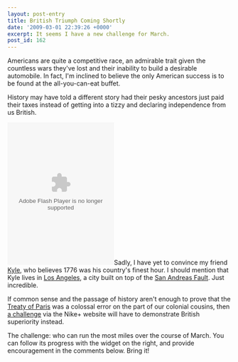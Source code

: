 ```yaml
---
layout: post-entry
title: British Triumph Coming Shortly
date: '2009-03-01 22:39:26 +0000'
excerpt: It seems I have a new challenge for March.
post_id: 162
---
```

Americans are quite a competitive race, an admirable trait given the countless wars they've lost and their inability to build a desirable automobile. In fact, I'm inclined to believe the only American success is to be found at the all-you-can-eat buffet.

History may have told a different story had their pesky ancestors just paid their taxes instead of getting into a tizzy and declaring independence from us British.

<embed class="right" src="http://nikeplus.nike.com/nikeplus/v1/swf/scrapablewidget/challenge.swf" quality="high" wmode="transparent" width="240" height="320" allowScriptAccess="sameDomain" FlashVars="type=scrapeChallenge&#38;userDefaultUnit=mi&#38;screenName=lloydyweb&#38;dateFormat=DD/MM/YY&#38;versionNum=2.0&#38;id=1278663906&#38;region=emea&#38;language=en&#38;locale=en_gb" type="application/x-shockwave-flash" pluginspage="http://www.macromedia.com/go/getflashplayer"></embed>Sadly, I have yet to convince my friend [Kyle][1], who believes 1776 was his country's finest hour. I should mention that Kyle lives in [Los Angeles][2], a city built on top of the [San Andreas Fault][3]. Just incredible.

If common sense and the passage of history aren't enough to prove that the [Treaty of Paris][4] was a colossal error on the part of our colonial cousins, then [a challenge][5] via the Nike+ website will have to demonstrate British superiority instead.

The challenge: who can run the most miles over the course of March. You can follow its progress with the widget on the right, and provide encouragement in the comments below. Bring it!

[1]: http://houseofkyle.com/
[2]: http://en.wikipedia.org/wiki/Los_Angeles
[3]: http://en.wikipedia.org/wiki/San_Andreas_Fault
[4]: http://en.wikipedia.org/wiki/Treaty_of_Paris_(1783)
[5]: http://nikeplus.nike.com/nikeplus/?l=all_challenges,1278663906